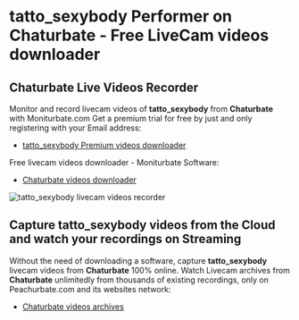 # tatto_sexybody Performer on Chaturbate - Free LiveCam videos downloader

## Chaturbate Live Videos Recorder

Monitor and record livecam videos of **tatto_sexybody** from **Chaturbate** with Moniturbate.com
Get a premium trial for free by just and only registering with your Email address:
* [tatto_sexybody Premium videos downloader](https://moniturbate.com/request-demo-licence-key.html)

Free livecam videos downloader - Moniturbate Software:
* [Chaturbate videos downloader](https://moniturbate.com/moniturbate-download-software.html)

![tatto_sexybody livecam videos recorder](https://peachurnet.com/templates/moniturbate-software.png)


## Capture tatto_sexybody videos from the Cloud and watch your recordings on Streaming

Without the need of downloading a software, capture **tatto_sexybody** livecam videos from **Chaturbate** 100% online.
Watch Livecam archives from **Chaturbate** unlimitedly from thousands of existing recordings, only on Peachurbate.com and its websites network:
* [Chaturbate videos archives](https://peachurnet.com/)